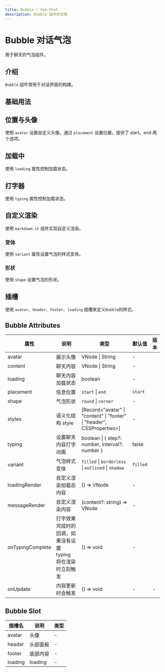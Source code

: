 ```yaml
---
title: Bubble | Vue-Chat
description: Bubble 组件的文档
---
```


# Bubble 对话气泡

用于聊天的气泡组件。

## 介绍

`Bubble` 组件常用于对话界面的构建。

## 基础用法

<preview path="../demo/Bubble/Basic.vue" title="基础用法" description="Bubble 组件的基础用法"></preview>

## 位置与头像

使用 `avatar` 设置自定义头像，通过 `placement` 设置位置，提供了 start、end 两个选项。

<preview path="../demo/Bubble/Avatar.vue" title="位置与头像" description="Bubble 组件的位置与头像"></preview>

## 加载中

使用 `loading` 属性控制加载状态。

<preview path="../demo/Bubble/Loading.vue" title="加载中" description="Bubble 组件的加载中"></preview>

## 打字器

使用 `typing` 属性控制加载状态。

<preview path="../demo/Bubble/Typing.vue" title="打字器" description="Bubble 组件的打字器"></preview>

## 自定义渲染

使用 `markdown-it` 组件实现自定义渲染。

<preview path="../demo/Bubble/Markdown.vue" title="自定义渲染" description="Bubble 组件的自定义渲染"></preview>

### 变体

使用 `variant` 属性设置气泡的样式变体。

<preview path="../demo/Bubble/Variant.vue" title="变体" description="Bubble 组件的变体"></preview>

### 形状

使用 `shape` 设置气泡的形状。

<preview path="../demo/Bubble/Shape.vue" title="形状" description="Bubble 组件的形状"></preview>

## 插槽

使用 `avatar`、`header`、`footer`、`loading` 插槽来定义`Bubble`的样式。

<preview path="../demo/Bubble/Slot.vue" title="插槽" description="Bubble 组件的插槽"></preview>

## Bubble Attributes

| 属性             | 说明                                                         | 类型                                                                   | 默认值   | 版本 |
| ---------------- | ------------------------------------------------------------ | ---------------------------------------------------------------------- | -------- | ---- |
| avatar           | 展示头像                                                     | VNode \| String                                                        | -        |      |
| content          | 聊天内容                                                     | VNode \| String                                                        | -        |      |
| loading          | 聊天内容加载状态                                             | boolean                                                                | -        |      |
| placement        | 信息位置                                                     | `start` \| `end`                                                       | `start`  |      |
| shape            | 气泡形状                                                     | `round` \| `corner`                                                    | -        |      |
| styles           | 语义化结构 style                                             | [Record<"avatar" \| "content" \| "footer" \| "header", CSSProperties>] | -        |      |
| typing           | 设置聊天内容打字动画                                         | boolean \| \{ step?: number, interval?: number \}                      | false    |      |
| variant          | 气泡样式变体                                                 | `filled` \| `borderless` \| `outlined` \| `shadow`                     | `filled` |      |
| loadingRender    | 自定义渲染加载态内容                                         | () => VNode                                                            | -        |      |
| messageRender    | 自定义渲染内容                                               | (content?: string) => VNode                                            | -        |      |
| onTypingComplete | 打字效果完成时的回调，如果没有设置 typing 将在渲染时立刻触发 | () => void                                                             | -        |      |
| onUpdate         | 内容更新时会触发                                             | () => void                                                             | -        | -    |

## Bubble Slot

| 插槽名  | 说明     | 类型 |
| ------- | -------- | ---- |
| avatar  | 头像     | -    |
| header  | 头部面板 | -    |
| footer  | 底部内容 | -    |
| loading | loading  | -    |
